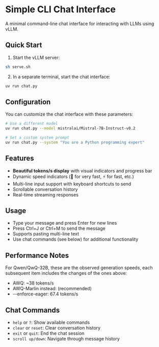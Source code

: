 # Simple CLI Chat Interface

A minimal command-line chat interface for interacting with LLMs using vLLM.

## Quick Start

1. Start the vLLM server:
```bash
sh serve.sh
```

2. In a separate terminal, start the chat interface:
```bash
uv run chat.py
```

## Configuration

You can customize the chat interface with these parameters:

```bash
# Use a different model
uv run chat.py --model mistralai/Mistral-7B-Instruct-v0.2

# Set a custom system prompt
uv run chat.py --system "You are a Python programming expert"
```

## Features

- **Beautiful tokens/s display** with visual indicators and progress bar
- Dynamic speed indicators (🚀 for very fast, ⚡ for fast, etc.)
- Multi-line input support with keyboard shortcuts to send
- Scrollable conversation history
- Real-time streaming responses

## Usage

- Type your message and press Enter for new lines
- Press Ctrl+J or Ctrl+M to send the message
- Supports pasting multi-line text
- Use chat commands (see below) for additional functionality

## Performance Notes

For Qwen/QwQ-32B, these are the observed generation speeds, each subsequent item includes the changes of the ones above:

- AWQ: ~38 tokens/s
- AWQ-Marlin instead:  (recommended)
- --enforce-eager: 67.4 tokens/s

## Chat Commands

- `help` or `?`: Show available commands
- `clear` or `reset`: Clear conversation history
- `exit` or `quit`: End the chat session
- `scroll up/down`: Navigate through message history
